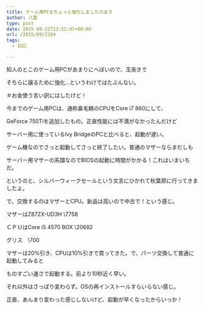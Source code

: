 ```yaml
---
title: ゲーム用PCをちょっと強化しましたのまき
author: 八雲
type: post
date: 2015-09-22T12:52:07+00:00
url: /2015/09/2204
tags:
  - 日記

---
```

知人のとこのゲーム用PCがあまりにへぼいので、玉突きで
  
そちらに譲るために強化…というわけではたぶんない。
  
＃お金使う言い訳にはしたけど！

今までのゲーム用PCは、通称鼻毛鯖のCPUをCore i7 860にして、
  
GeForce 750Tiを追加したもの。正直性能には不満がなかったんだけど
  
サーバー用に使っているIvy BridgeのPCと比べると、起動が遅い。
  
ゲーム機なのでさっと起動してさっと終了したい。普通のマザーならまだしも
  
サーバー用マザーの系譜なのでBIOSの起動に時間がかかる！これはいまいちだ。

というのと、シルバーウィークセールという文言にひかれて秋葉原に行ってきましたよ。
  
で、交換するのはマザーとCPU。新品は高いので中古で！という感じ。
  
マザーはZ87ZX-UD3H \7758
  
ＣＰＵはCore i5 4570 BOX \20682
  
グリス　\700
  
マザーは20%引き、CPUは10%引きで買ってきた。で、パーツ交換して普通に起動してみると
  
ものすごい速さで起動する。前より10秒近く早い。
  
それ以外はさっぱり変わらず。OSの再インストールすらいらない感じ。
  
正直、あんまり変わった感じしないけど、起動が早くなったからいっか！
